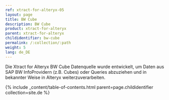 ```yaml
---
ref: xtract-for-alteryx-05
layout: page
title: BW Cube
description: BW Cube
product: xtract-for-alteryx
parent: xtract-for-alteryx
childidentifier: bw-cube
permalink: /:collection/:path
weight: 5
lang: de_DE
---
```


Die Xtract for Alteryx BW Cube Datenquelle wurde entwickelt, um Daten aus SAP BW InfoProvidern (z.B. Cubes) oder Queries abzuziehen und in bekannter Weise in Alteryx weiterzuverarbeiten.

{% include _content/table-of-contents.html parent=page.childidentifier collection=site.de %}